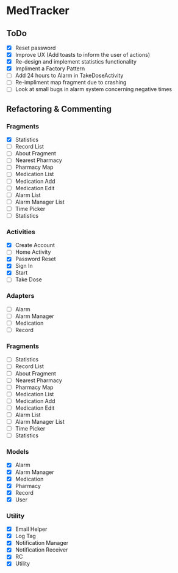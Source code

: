 # MedTracker
## ToDo
  - [x] Reset password
  - [x] Improve UX (Add toasts to inform the user of actions)
  - [x] Re-design and implement statistics functionality
  - [x] Impliment a Factory Pattern
  - [ ] Add 24 hours to Alarm in TakeDoseActivity
  - [ ] Re-impliment map fragment due to crashing
  - [ ] Look at small bugs in alarm system concerning negative times
## Refactoring & Commenting
### Fragments
  - [x] Statistics
  - [ ] Record List
  - [ ] About Fragment
  - [ ] Nearest Pharmacy
  - [ ] Pharmacy Map
  - [ ] Medication List
  - [ ] Medication Add
  - [ ] Medication Edit
  - [ ] Alarm List
  - [ ] Alarm Manager List
  - [ ] Time Picker
  - [ ] Statistics

### Activities
  - [x] Create Account
  - [ ] Home Activity
  - [x] Password Reset
  - [x] Sign In
  - [x] Start
  - [ ] Take Dose

### Adapters
  - [ ] Alarm
  - [ ] Alarm Manager
  - [ ] Medication
  - [ ] Record

### Fragments
  - [ ] Statistics
  - [ ] Record List
  - [ ] About Fragment
  - [ ] Nearest Pharmacy
  - [ ] Pharmacy Map
  - [ ] Medication List
  - [ ] Medication Add
  - [ ] Medication Edit
  - [ ] Alarm List
  - [ ] Alarm Manager List
  - [ ] Time Picker
  - [ ] Statistics

### Models
  - [x] Alarm
  - [x] Alarm Manager
  - [x] Medication
  - [x] Pharmacy
  - [x] Record
  - [x] User

### Utility
  - [x] Email Helper
  - [x] Log Tag
  - [x] Notification Manager
  - [x] Notification Receiver
  - [x] RC
  - [x] Utility

